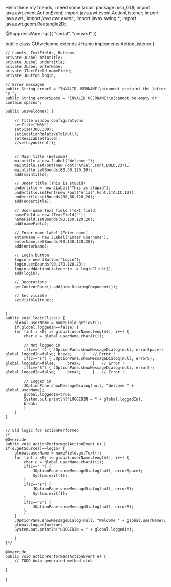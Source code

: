 Hello there my friends, i need some tacos!
package msn_GUI;
import java.awt.event.ActionEvent;
import java.awt.event.ActionListener;
import java.awt.*;
import java.awt.event.*;
import javax.swing.*;
import java.awt.geom.Rectangle2D;

@SuppressWarnings({ "serial", "unused" })


public class GUIwelcome extends JFrame implements ActionListener {

	// Labels, TextFields, Buttons
	private JLabel maintitle;
	private JLabel undertitle;
	private JLabel enterName;
	private JTextField nameField;
	private JButton login;
	
	// Error messages
	public String errorS = "INVALID USERNAME!\n(cannot containt the letter 's'";
	public String errorSpace = "INVALID USERNAME!\n(cannot be empty or contain spaces";
	
	public GUIwelcome() {
		
		// Title window configurations
		setTitle("MSN");
		setSize(300,300);
		setLocationRelativeTo(null);
		setResizable(false);
		//setLayout(null);
		
		
		// Main title (Welcome)
		maintitle = new JLabel("Welcome!");
		maintitle.setFont(new Font("Arial",Font.BOLD,23));
		maintitle.setBounds(80,50,120,20);
		add(maintitle);
		
		// Under title (This is stupid)
		undertitle = new JLabel("This is stupid");
		undertitle.setFont(new Font("Arial",Font.ITALIC,12));
		undertitle.setBounds(80,68,120,20);
		add(undertitle);
			
		// User-name text field (Text field)
		nameField = new JTextField("");
		nameField.setBounds(90,150,120,20);
		add(nameField);
		
		// Enter name label (Enter name)
		enterName = new JLabel("Enter username");
		enterName.setBounds(90,130,120,20);
		add(enterName);
		
		// Login button
		login = new JButton("login");
		login.setBounds(90,170,120,20);
		login.addActionListener(e -> loginClick());
		add(login);	
		
		// Decorations
		getContentPane().add(new DrawingComponent());
				
		// Set visible
		setVisible(true);
		
		
	}
	public void loginClick() {
		global.userName = nameField.getText();
		if(global.loggedIn==false) {
		for (int i =0; i< global.userName.length(); i++) {
			char c = global.userName.charAt(i);
			
			// Not logged in
			if(c==' ') { JOptionPane.showMessageDialog(null, errorSpace); global.loggedIn=false; break;  	}	// Error !
			if(c=='s') { JOptionPane.showMessageDialog(null, errorS); global.loggedIn=false;	 break; 	}	// Error !
			if(c=='S') { JOptionPane.showMessageDialog(null, errorS); global.loggedIn=false;	 break;		}	// Error !
			
			// Logged in
			JOptionPane.showMessageDialog(null, "Welcome " + global.userName);
			global.loggedIn=true;
			System.out.println("LOGGEDIN = " + global.loggedIn);
			break;
			}
		}
	}

	
	// Old logic for actionPerformed 
	/*
	@Override
	public void actionPerformed(ActionEvent e) {
	if(e.getSource()==login) {
		global.userName = nameField.getText();
		for (int i =0; i< global.userName.length(); i++) {
			char c = global.userName.charAt(i);
			if(c==' ') {
				JOptionPane.showMessageDialog(null, errorSpace);
				System.exit(1);
			}
			if(c=='s') {
				JOptionPane.showMessageDialog(null, errorS);
				System.exit(1);
			}
			if(c=='S') {
				JOptionPane.showMessageDialog(null, errorS);
			}			
		}	
		JOptionPane.showMessageDialog(null, "Welcome " + global.userName);
		global.loggedIn=true;
		System.out.println("LOGGEDIN = " + global.loggedIn);
		
		} 
	}*/
	
	@Override
	public void actionPerformed(ActionEvent e) {
		// TODO Auto-generated method stub
		
	} 
}
